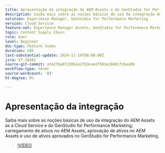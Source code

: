 ```yaml
---
title: Apresentação da integração do AEM Assets e do GenStudio for Performance Marketing
description: Saiba mais sobre as noções básicas de uso da integração do AEM Assets e do GenStudio for Performance Marketing; carregamento de ativos no AEM Assets, aprovação de ativos no AEM Assets e uso de ativos aprovados no GenStudio for Performance Marketing.
solution: Experience Manager, GenStudio for Performance Marketing
version: Cloud Service
feature-set: Experience Manager Assets, GenStudio for Performance Marketing
topic: Content Supply Chain
role: User
level: Beginner
doc-type: Feature Video
duration: 296
last-substantial-update: 2024-11-19T00:00:00Z
jira: KT-16482
source-git-commit: a542f8a0f230b2a2fb3eaedf503e2b801f26aa9b
workflow-type: tm+mt
source-wordcount: '83'
ht-degree: 0%

---
```



# Apresentação da integração

Saiba mais sobre as noções básicas de uso da integração do AEM Assets as a Cloud Service e do GenStudio for Performance Marketing; carregamento de ativos no AEM Assets, aprovação de ativos no AEM Assets e uso de ativos aprovados no GenStudio for Performance Marketing.

>[!VIDEO](https://video.tv.adobe.com/v/3439264/?learn=on)
